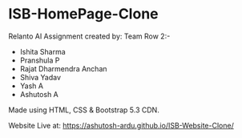 # ISB-HomePage-Clone
Relanto AI Assignment created by:
Team Row 2:-
* Ishita Sharma
* Pranshula P
* Rajat Dharmendra Anchan
* Shiva Yadav
* Yash A
* Ashutosh A

Made using HTML, CSS & Bootstrap 5.3 CDN.

Website Live at:  https://ashutosh-ardu.github.io/ISB-Website-Clone/
